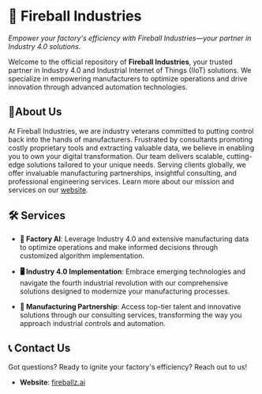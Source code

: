 # 🚀 Fireball Industries

*Empower your factory's efficiency with Fireball Industries—your partner in Industry 4.0 solutions.*

Welcome to the official repository of **Fireball Industries**, your trusted partner in Industry 4.0 and Industrial Internet of Things (IIoT) solutions. We specialize in empowering manufacturers to optimize operations and drive innovation through advanced automation technologies.

## 🌟About Us

At Fireball Industries, we are industry veterans committed to putting control back into the hands of manufacturers. Frustrated by consultants promoting costly proprietary tools and extracting valuable data, we believe in enabling you to own your digital transformation. Our team delivers scalable, cutting-edge solutions tailored to your unique needs. Serving clients globally, we offer invaluable manufacturing partnerships, insightful consulting, and professional engineering services. Learn more about our mission and services on our [website](https://fireballz.ai).

## 🛠️ Services

- **🤖 Factory AI**: Leverage Industry 4.0 and extensive manufacturing data to optimize operations and make informed decisions through customized algorithm implementation.

- **🖥️ Industry 4.0 Implementation**: Embrace emerging technologies and navigate the fourth industrial revolution with our comprehensive solutions designed to modernize your manufacturing processes.

- **🤝 Manufacturing Partnership**: Access top-tier talent and innovative solutions through our consulting services, transforming the way you approach industrial controls and automation.

## 📞 Contact Us

Got questions? Ready to ignite your factory's efficiency? Reach out to us!

- **Website**: [fireballz.ai](https://fireballz.ai)

